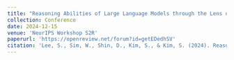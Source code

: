 ```yaml
---
title: "Reasoning Abilities of Large Language Models through the Lens of Abstraction and Reasoning"
collection: Conference
date: 2024-12-15
venue: 'NeurIPS Workshop S2R'
paperurl: 'https://openreview.net/forum?id=getEDedhSV'
citation: 'Lee, S., Sim, W., Shin, D., Kim, S., & Kim, S. (2024). Reasoning Abilities of Large Language Models through the Lens of Abstraction and Reasoning. NeurIPS Workshop S2R.'
---
```

